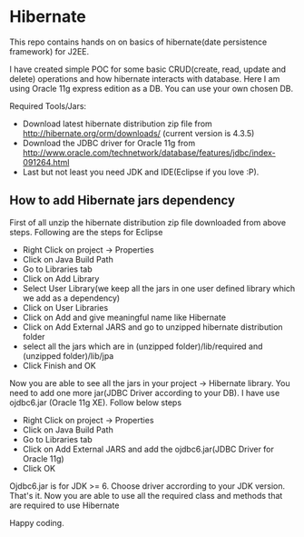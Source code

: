 Hibernate
=========

This repo contains hands on on basics of hibernate(date persistence framework) for J2EE.

I have created simple POC for some basic CRUD(create, read, update and delete) operations and how hibernate interacts with database. Here I am using Oracle 11g express edition as a DB. You can use your own chosen DB.

Required Tools/Jars:
* Download latest hibernate distribution zip file from http://hibernate.org/orm/downloads/ (current version is 4.3.5)
* Download the JDBC driver for Oracle 11g from http://www.oracle.com/technetwork/database/features/jdbc/index-091264.html
* Last but not least you need JDK and IDE(Eclipse if you love :P).

## How to add Hibernate jars dependency
First of all unzip the hibernate distribution zip file downloaded from above steps.
Following are the steps for Eclipse
* Right Click on project -> Properties
* Click on Java Build Path
* Go to Libraries tab
* Click on Add Library
* Select User Library(we keep all the jars in one user defined library which we add as a dependency)
* Click on User Libraries
* Click on Add and give meaningful name like Hibernate
* Click on Add External JARS and go to unzipped hibernate distribution folder
* select all the jars which are in (unzipped folder)/lib/required and  (unzipped folder)/lib/jpa
* Click Finish and OK

Now you are able to see all the jars in your project -> Hibernate library. You need to add one more jar(JDBC Driver according to your DB). I have use ojdbc6.jar (Oracle 11g XE).
Follow below steps
* Right Click on project -> Properties
* Click on Java Build Path
* Go to Libraries tab
* Click on Add External JARS and add the ojdbc6.jar(JDBC Driver for Oracle 11g)
* Click OK

Ojdbc6.jar is for JDK >= 6. Choose driver accrording to your JDK version.
That's it. Now you are able to use all the required class and methods that are required to use Hibernate

Happy coding.
